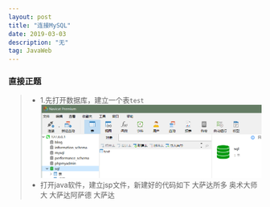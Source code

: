 ```yaml
---
layout: post
title: "连接MySQL"
date: 2019-03-03 
description: "无"
tag: JavaWeb
---
```


### 直接正题
  > * 1.先打开数据库，建立一个表`test`
  >    ![](/images/posts/sqlcon1.png)
  > * 打开java软件，建立jsp文件，新建好的代码如下
	大萨达所多
	奥术大师大
	大萨达阿萨德
	大萨达 